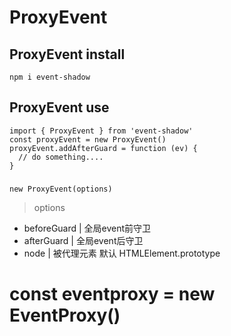 # ProxyEvent
## ProxyEvent install
```
npm i event-shadow
```

## ProxyEvent use
```
import { ProxyEvent } from 'event-shadow'
const proxyEvent = new ProxyEvent()
proxyEvent.addAfterGuard = function (ev) {
  // do something....
}
```

###
```
new ProxyEvent(options)
```
> options
+ beforeGuard | 全局event前守卫
+ afterGuard  | 全局event后守卫
+ node        | 被代理元素 默认 HTMLElement.prototype

# const eventproxy = new EventProxy() 







